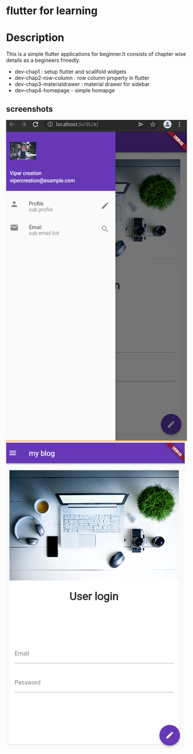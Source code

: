 # flutter for learning

# Description

This is a simple flutter applications for beginner.It consists of chapter wise details as a begineers frinedly.

- dev-chap1 : setup flutter and scallfold widgets
- dev-chap2-row-column : row column property in flutter
- dev-chap3-materialdrawer : material drawer for sidebar
- dev-chap4-homepage - simple homapge

## screenshots

![](images/sidebar.png)
![](images/home.png)
